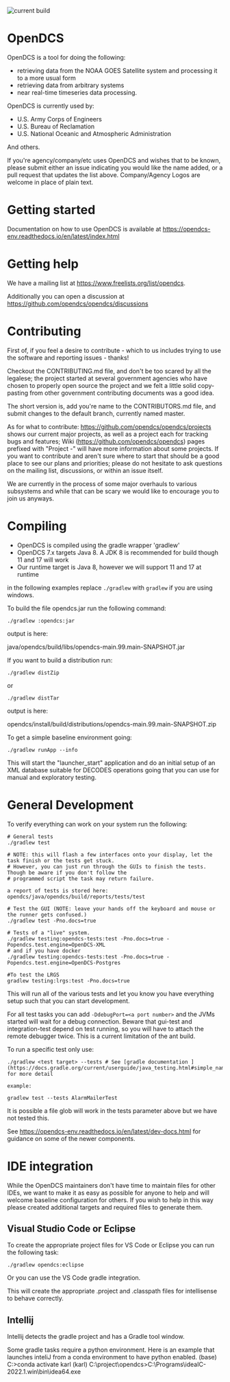 ![current build](https://github.com/opendcs/opendcs/actions/workflows/build.yml/badge.svg)

# OpenDCS 

OpenDCS is a tool for doing the following:
 - retrieving data from the NOAA GOES Satellite system and processing it to a more usual form
 - retrieving data from arbitrary systems
 - near real-time timeseries data processing.

OpenDCS is currently used by:

- U.S. Army Corps of Engineers
- U.S. Bureau of Reclamation
- U.S. National Oceanic and Atmospheric Administration

And others.

If you're agency/company/etc uses OpenDCS and wishes that to be known, please submit either an issue indicating
you would like the name added, or a pull request that updates the list above. Company/Agency Logos are welcome in place
of plain text.

# Getting started

Documentation on how to use OpenDCS is available at https://opendcs-env.readthedocs.io/en/latest/index.html

# Getting help

We have a mailing list at https://www.freelists.org/list/opendcs.

Additionally you can open a discussion at https://github.com/opendcs/opendcs/discussions

# Contributing

First of, if you feel a desire to contribute - which to us includes trying to use the software and reporting issues - thanks!

Checkout the CONTRIBUTING.md file, and don't be too scared by all the legalese; the project started at several government agencies who
have chosen to properly open source the project and we felt a little solid copy-pasting from other government contributing documents was
a good idea.

The short version is, add you're name to the CONTRIBUTORS.md file, and submit changes to the default branch, currently named master.

As for what to contribute: https://github.com/opendcs/opendcs/projects shows our current major projects, as well as a
project each for tracking bugs and features; Wiki (https://github.com/opendcs/opendcs) pages prefixed with "Project -" will have more
information about some projects.
If you want to contribute and aren't sure where to start that should be a good place to see our plans and priorities; please do not hesitate to
ask questions on the mailing list, discussions, or within an issue itself.

We are currently in the process of some major overhauls to various subsystems and while that
can be scary we would like to encourage you to join us anyways. 

# Compiling

- OpenDCS is compiled using the gradle wrapper 'gradlew'
- OpenDCS 7.x targets Java 8. A JDK 8 is recommended for build though 11 and 17 will work
- Our runtime target is Java 8, however we will support 11 and 17 at runtime

in the following examples replace `./gradlew` with `gradlew` if you are using windows.

To build the file opendcs.jar run the following command:

`./gradlew :opendcs:jar` 

output is here:

java/opendcs/build/libs/opendcs-main.99.main-SNAPSHOT.jar


If you want to build a distribution run:

`./gradlew distZip`

or

`./gradlew distTar`

output is here:

opendcs/install/build/distributions/opendcs-main.99.main-SNAPSHOT.zip

To get a simple baseline environment going:

`./gradlew runApp --info`

This will start the "launcher_start" application and do an initial setup of an XML database suitable for DECODES operations
going that you can use for manual and exploratory testing.

# General Development

To verify everything can work on your system run the following:

```
# General tests
./gradlew test

# NOTE: this will flash a few interfaces onto your display, let the task finish or the tests get stuck. 
# However, you can just run through the GUIs to finish the tests. Though be aware if you don't follow the 
# programmed script the task may return failure.

a report of tests is stored here: opendcs/java/opendcs/build/reports/tests/test

# Test the GUI (NOTE: leave your hands off the keyboard and mouse or the runner gets confused.)
./gradlew test -Pno.docs=true

# Tests of a "live" system.
./gradlew testing:opendcs-tests:test -Pno.docs=true -Popendcs.test.engine=OpenDCS-XML
# and if you have docker
./gradlew testing:opendcs-tests:test -Pno.docs=true -Popendcs.test.engine=OpenDCS-Postgres

#To test the LRGS
gradlew testing:lrgs:test -Pno.docs=true
```

This will run all of the various tests and let you know you have everything setup such that you can start development.

For all test tasks you can add `-DdebugPort=<a port number>` and the JVMs started will wait for a debug connection.
Beware that gui-test and integration-test depend on test running, so you will have to attach the remote debugger twice.
This is a current limitation of the ant build.

To run a specific test only use:

```
./gradlew <test target> --tests # See [gradle documentation ](https://docs.gradle.org/current/userguide/java_testing.html#simple_name_pattern) for more detail

example:

gradlew test --tests AlarmMailerTest

```

It is possible a file glob will work in the tests parameter above but we have not tested this.

See https://opendcs-env.readthedocs.io/en/latest/dev-docs.html for guidance on some of the newer components.

# IDE integration

While the OpenDCS maintainers don't have time to maintain files for other IDEs, we want to make
it as easy as possible for anyone to help and will welcome baseline configuration for others.
If you wish to help in this way please created additional targets and required files to generate them.

## Visual Studio Code or Eclipse

To create the appropriate project files for VS Code or Eclipse you can run the following task:

`./gradlew opendcs:eclipse`

Or you can use the VS Code gradle integration.

This will create the appropriate .project and .classpath files for intellisense to behave correctly.

## Intellij

Intellij detects the gradle project and has a Gradle tool window.

Some gradle tasks require a python environment.  Here is an example that launches inteliJ from a conda environment to have python enabled.
(base) C:\>conda activate karl
(karl) C:\project\opendcs>C:\Programs\ideaIC-2022.1.win\bin\idea64.exe
